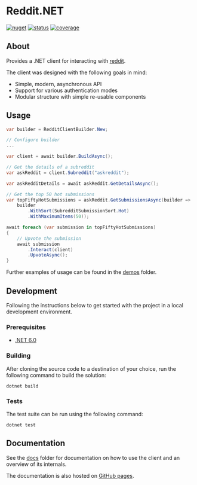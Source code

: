 # Reddit.NET

[![nuget][nuget-image]][nuget-url]
[![status][status-image]][status-url]
[![coverage][coverage-image]][coverage-url]

## About

Provides a .NET client for interacting with [reddit](https://www.reddit.com).

The client was designed with the following goals in mind:

- Simple, modern, asynchronous API
- Support for various authentication modes
- Modular structure with simple re-usable components

## Usage

```cs
var builder = RedditClientBuilder.New;

// Configure builder
...

var client = await builder.BuildAsync();

// Get the details of a subreddit
var askReddit = client.Subreddit("askreddit");

var askRedditDetails = await askReddit.GetDetailsAsync();

// Get the top 50 hot submissions
var topFiftyHotSubmissions = askReddit.GetSubmissionsAsync(builder => 
    builder                    
        .WithSort(SubredditSubmissionSort.Hot)                  
        .WithMaximumItems(50));

await foreach (var submission in topFiftyHotSubmissions)
{
    // Upvote the submission
    await submission
        .Interact(client)
        .UpvoteAsync();
}
```

Further examples of usage can be found in the [demos](./demos/) folder.

## Development

Following the instructions below to get started with the project in a local development environment.

### Prerequisites

- [.NET 6.0](https://dotnet.microsoft.com/download/dotnet/6.0)

### Building

After cloning the source code to a destination of your choice, run the following command to build the solution:

```console
dotnet build
```

### Tests

The test suite can be run using the following command:

```console
dotnet test
```

## Documentation

See the [docs](./docs/) folder for documentation on how to use the client and an overview of its internals.

The documentation is also hosted on [GitHub pages](https://jeds6391.github.io/Reddit.NET/).

[nuget-image]: https://img.shields.io/nuget/v/Reddit.NET.Client?style=flat-square
[nuget-url]: https://www.nuget.org/packages/Reddit.NET.Client
[status-image]: https://img.shields.io/github/workflow/status/JedS6391/Reddit.NET/Master%20branch%20workflow/master?style=flat-square
[status-url]: https://github.com/JedS6391/Reddit.NET/actions/workflows/master.yml
[coverage-image]: https://img.shields.io/codecov/c/github/JedS6391/Reddit.NET/master?style=flat-square
[coverage-url]: https://codecov.io/gh/JedS6391/Reddit.NET
